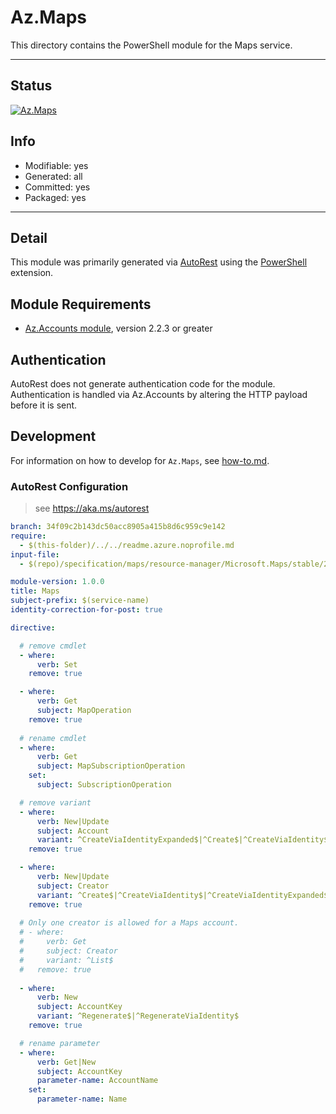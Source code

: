 <!-- region Generated -->
# Az.Maps
This directory contains the PowerShell module for the Maps service.

---
## Status
[![Az.Maps](https://img.shields.io/powershellgallery/v/Az.Maps.svg?style=flat-square&label=Az.Maps "Az.Maps")](https://www.powershellgallery.com/packages/Az.Maps/)

## Info
- Modifiable: yes
- Generated: all
- Committed: yes
- Packaged: yes

---
## Detail
This module was primarily generated via [AutoRest](https://github.com/Azure/autorest) using the [PowerShell](https://github.com/Azure/autorest.powershell) extension.

## Module Requirements
- [Az.Accounts module](https://www.powershellgallery.com/packages/Az.Accounts/), version 2.2.3 or greater

## Authentication
AutoRest does not generate authentication code for the module. Authentication is handled via Az.Accounts by altering the HTTP payload before it is sent.

## Development
For information on how to develop for `Az.Maps`, see [how-to.md](how-to.md).
<!-- endregion -->

### AutoRest Configuration
> see https://aka.ms/autorest

``` yaml
branch: 34f09c2b143dc50acc8905a415b8d6c959c9e142
require:
  - $(this-folder)/../../readme.azure.noprofile.md
input-file:
  - $(repo)/specification/maps/resource-manager/Microsoft.Maps/stable/2021-02-01/maps-management.json

module-version: 1.0.0
title: Maps
subject-prefix: $(service-name)
identity-correction-for-post: true

directive:

  # remove cmdlet
  - where:
      verb: Set
    remove: true

  - where: 
      verb: Get
      subject: MapOperation
    remove: true
  
  # rename cmdlet
  - where:
      verb: Get
      subject: MapSubscriptionOperation
    set:
      subject: SubscriptionOperation

  # remove variant
  - where:
      verb: New|Update
      subject: Account
      variant: ^CreateViaIdentityExpanded$|^Create$|^CreateViaIdentity$|^Update$|^UpdateViaIdentity$
    remove: true

  - where:
      verb: New|Update
      subject: Creator
      variant: ^Create$|^CreateViaIdentity$|^CreateViaIdentityExpanded$|^Update$|^UpdateViaIdentity$
    remove: true
  
  # Only one creator is allowed for a Maps account.
  # - where:
  #     verb: Get
  #     subject: Creator
  #     variant: ^List$
  #   remove: true
  
  - where:
      verb: New
      subject: AccountKey
      variant: ^Regenerate$|^RegenerateViaIdentity$
    remove: true

  # rename parameter
  - where:
      verb: Get|New
      subject: AccountKey
      parameter-name: AccountName 
    set:
      parameter-name: Name
```
